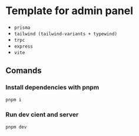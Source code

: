 # Template for admin panel

- `prisma`
- `tailwind (tailwind-variants + typewind)`
- `trpc`
- `express`
- `vite`

## Comands

### Install dependencies with pnpm

```bash
pnpm i
```

### Run dev cient and server

```bash
pnpm dev
```
